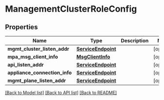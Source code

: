 # ManagementClusterRoleConfig

## Properties
Name | Type | Description | Notes
------------ | ------------- | ------------- | -------------
**mgmt_cluster_listen_addr** | [**ServiceEndpoint**](ServiceEndpoint.md) |  | [optional] 
**mpa_msg_client_info** | [**MsgClientInfo**](MsgClientInfo.md) |  | [optional] 
**api_listen_addr** | [**ServiceEndpoint**](ServiceEndpoint.md) |  | [optional] 
**appliance_connection_info** | [**ServiceEndpoint**](ServiceEndpoint.md) |  | [optional] 
**mgmt_plane_listen_addr** | [**ServiceEndpoint**](ServiceEndpoint.md) |  | [optional] 

[[Back to Model list]](../README.md#documentation-for-models) [[Back to API list]](../README.md#documentation-for-api-endpoints) [[Back to README]](../README.md)

